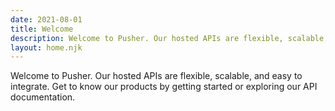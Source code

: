 ```yaml
---
date: 2021-08-01
title: Welcome
description: Welcome to Pusher. Our hosted APIs are flexible, scalable, and easy to integrate. Get to know our products by getting started or exploring our API documentation.
layout: home.njk
---
```


<!-- This page is a duplicate of docs/index.md, in production that one is used as the root of the project is /docs -->

Welcome to Pusher. Our hosted APIs are flexible, scalable, and easy to integrate. Get to know our products by getting started or exploring our API documentation.
